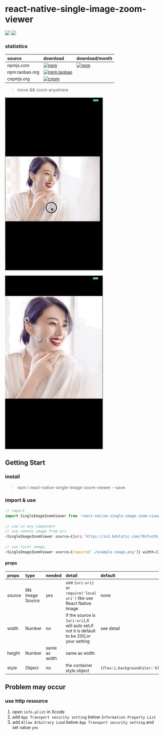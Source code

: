 # react-native-single-image-zoom-viewer

[![](https://img.shields.io/badge/Github-parsing-green.svg)](https://github.com/vincentmrlau/react-native-single-image-zoom-viewer)
[![](https://img.shields.io/badge/demo-parsing-orange.svg)](https://github.com/vincentmrlau/react-native-single-image-zoom-viewer-demo)

### statistics
|source|download|download/month|
|:---|:---|:---|
|npmjs.com|[![npm](https://img.shields.io/npm/dt/react-native-single-image-zoom-viewer.svg)](https://www.npmjs.com/package/react-native-single-image-zoom-viewer)|[![npm](https://img.shields.io/npm/dm/react-native-single-image-zoom-viewer.svg)](https://www.npmjs.com/package/react-native-single-image-zoom-viewer)
|npm.taobao.org|[![npm.taobao](https://npm.taobao.org/badge/d/react-native-single-image-zoom-viewer.svg)](https://cnpmjs.org/package/react-native-single-image-zoom-viewer)|
|cnpmjs.org|[![cnpm](https://cnpmjs.org/badge/d/react-native-single-image-zoom-viewer.svg)](https://cnpmjs.org/package/react-native-single-image-zoom-viewer)|


> move && zoom anywhere

![](https://github.com/vincentmrlau/remote-image-store/blob/master/zoomer-move.gif?raw=true)

![](https://github.com/vincentmrlau/remote-image-store/blob/master/zoomer-zoom.gif?raw=true)

## Getting Start

### install
> npm i react-native-single-image-zoom-viewer --save

### import & use
```javaScript
// import
import SingleImageZoomViewer from 'react-native-single-image-zoom-viewer'

// use in any component
// use remote image from uri
<SingleImageZoomViewer source={{uri:'https://ss2.bdstatic.com/70cFvnSh_Q1YnxGkpoWK1HF6hhy/it/u=1972890221,1494503013&fm=26&gp=0.jpg'}}/>

// use local image,
<SingleImageZoomViewer source={require('./example-image.png')} width={200} height={{200}}/>
```

#### props

|props|type|needed|detail|default|
|:---|:---|:---|:---|:---|
|source|RN Image Source|yes|use `{uri:uri}` or `require('local uri')` like use React Native Image|none|
|width|Number|no|if the source is `{uri:uri}`,it will auto set,if not it is default to be 200,or your setting| see detail|
|height|Number|same as width|same as width||
|style|Object|no|the container style object|`{flex:1,backgroundColor:'black'}`


## Problem may occur
### use http resource
1. open `info.plist` in Xcode
2. add `App Transport security setting` below `Information Property List`
3. add `Allow Arbitrary Load` below `App Transport security setting` and set value `yes`